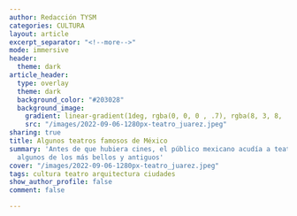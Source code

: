 ```yaml
---
author: Redacción TYSM
categories: CULTURA
layout: article
excerpt_separator: "<!--more-->"
mode: immersive
header:
  theme: dark
article_header:
  type: overlay
  theme: dark
  background_color: "#203028"
  background_image:
    gradient: linear-gradient(1deg, rgba(0, 0, 0 , .7), rgba(8, 3, 8, .9))
    src: "/images/2022-09-06-1280px-teatro_juarez.jpeg"
sharing: true
title: Algunos teatros famosos de México
summary: 'Antes de que hubiera cines, el público mexicano acudía a teatros: conoce
  algunos de los más bellos y antiguos'
cover: "/images/2022-09-06-1280px-teatro_juarez.jpeg"
tags: cultura teatro arquitectura ciudades
show_author_profile: false
comment: false

---
```

